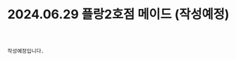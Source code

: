 ﻿---
title: 2024.06.29 플랑2호점 메이드 (작성예정)
categories: [2024, 스튜디오, 코스프레]
comments: false
# thumbnail: 
---

`작성예정입니다.`
